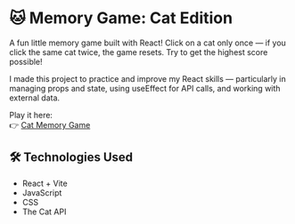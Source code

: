 # 🐱 Memory Game: Cat Edition

A fun little memory game built with React! Click on a cat only once — if you click the same cat twice, the game resets. Try to get the highest score possible!

I made this project to practice and improve my React skills — particularly in managing props and state, using useEffect for API calls, and working with external data.

Play it here:  
👉 [Cat Memory Game](https://memory-game-4fq.pages.dev/)

## 🛠 Technologies Used

- React + Vite
- JavaScript
- CSS
- The Cat API
